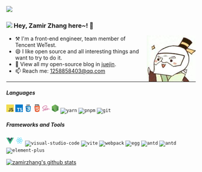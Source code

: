 ![](https://github.com/zyy/zyy/blob/main/header_1.png)
### <img src="https://emojis.slackmojis.com/emojis/images/1621024394/39092/cat-roll.gif?1621024394" width="28" /> Hey, Zamir Zhang here~! 👋

<img align="right" width="130" src="./assets/yeye (2).jpg">

- :hammer_and_pick: I'm a front-end engineer, team member of Tencent WeTest.
- 😄 I like open source and all interesting things and want to try to do it.
- 🌱 View all my open-source blog in [juejin](https://juejin.cn/user/88440035084071/posts).
- 📫 Reach me: 1258858403@qq.com
---
##### Languages
<!-- languages:start -->
<!-- prettier-ignore-start -->
<!-- markdownlint-disable -->
<code><img height="20" src="https://raw.githubusercontent.com/github/explore/80688e429a7d4ef2fca1e82350fe8e3517d3494d/topics/javascript/javascript.png" alt="javascript" /></code>
<code><img height="20" src="https://raw.githubusercontent.com/github/explore/80688e429a7d4ef2fca1e82350fe8e3517d3494d/topics/typescript/typescript.png" alt="typescript" /></code>
<code><img height="20" src="https://raw.githubusercontent.com/github/explore/80688e429a7d4ef2fca1e82350fe8e3517d3494d/topics/css/css.png" alt="css" /></code>
<code><img height="20" src="https://raw.githubusercontent.com/github/explore/80688e429a7d4ef2fca1e82350fe8e3517d3494d/topics/html/html.png" alt="html" /></code>
<code><img height="20" src="https://raw.githubusercontent.com/github/explore/80688e429a7d4ef2fca1e82350fe8e3517d3494d/topics/sass/sass.png" alt="sass" /></code>
<code><img height="20" src="https://raw.githubusercontent.com/github/explore/80688e429a7d4ef2fca1e82350fe8e3517d3494d/topics/nodejs/nodejs.png" alt="nodejs" /></code>
<code><img height="20" width="20" src="https://avatars.githubusercontent.com/u/22247014?s=200&v=4" alt="yarn" /></code>
<code><img height="20" src="https://d33wubrfki0l68.cloudfront.net/2f3acb83b7d2349f2194bc38c0f22f295908dc33/6a6e6/zh/img/pnpm-no-name-with-frame.svg" alt="pnpm" /></code>
<code><img height="22" src="https://git-scm.com/images/logos/logomark-orange@2x.png" alt="git" /></code>
<!-- markdownlint-restore -->
<!-- prettier-ignore-end -->
<!-- languages:end -->
##### Frameworks and Tools
<!-- tools:start -->
<!-- prettier-ignore-start -->
<!-- markdownlint-disable -->
<code><img height="20" src="https://raw.githubusercontent.com/github/explore/80688e429a7d4ef2fca1e82350fe8e3517d3494d/topics/vue/vue.png" alt="vue" /></code>
<code><img height="22" src="https://raw.githubusercontent.com/github/explore/80688e429a7d4ef2fca1e82350fe8e3517d3494d/topics/react/react.png"></code>
<code><img height="20" src="https://upload.wikimedia.org/wikipedia/commons/thumb/9/9a/Visual_Studio_Code_1.35_icon.svg/768px-Visual_Studio_Code_1.35_icon.svg.png?20210804221519" alt="visual-studio-code" /></code>
<code><img height="20" src="https://vitejs.dev/logo.svg" alt="vite" /></code>
<code><img height="22" src="https://webpack.js.org/icon-square-small.85ba630cf0c5f29ae3e3.svg" alt="webpack" /></code>
<code><img height="20" src="https://eggjs.github.io/logo.svg" alt="egg" /></code>
<code><img height="20" src="https://www.antdv.com/assets/logo.1ef800a8.svg" alt="antd" /></code>
<code><img height="20" src="https://gw.alipayobjects.com/zos/rmsportal/KDpgvguMpGfqaHPjicRK.svg" alt="antd" /></code>
<code><img height="20" src="https://avatars.githubusercontent.com/u/68583457?s=200&v=4" alt="element-plus" /></code>
<!-- markdownlint-restore -->
<!-- prettier-ignore-end -->
<!-- tools:end -->

[![zamirzhang's github stats](https://github-readme-stats.vercel.app/api?username=Zhangyao719&theme=default&show_icons=true&bg_color=30,11998e,44b984&title_color=fff&text_color=fff&icon_color=ffffff&include_all_commits=true)](https://github.com/chuzhixin/vue-admin-better)


<!--
**Zhangyao719/Zhangyao719** is a ✨ _special_ ✨ repository because its `README.md` (this file) appears on your GitHub profile.

Here are some ideas to get you started:
- :hammer_and_pick: TypeScript / Vue / Nodejs / Egg / vite/webpack / 
- 🔭 I am currently working on ...
- 🌱 I’m currently learning ...
- 👯 I’m looking to collaborate on ...
- 🤔 I’m looking for help with ...
- 💬 Ask me about ...
- 📫 How to reach me: ...
- 😄 Pronouns: ...
- ⚡ Fun fact: ...
-->

<!-- 环形图 ↓ -->
<!-- <img align="right" width="50%" src="https://github-readme-stats-ouuan.vercel.app/api?username=Zhangyao719&show_icons=true"> -->
<!-- <img align="right" width="50%" src="https://github-readme-stats-ouuan.vercel.app/api?username=Zhangyao719&theme=dark&show_icons=true"> -->

<!-- 折线图 ↓ -->
<!-- [![Activity graph](https://activity-graph.herokuapp.com/graph?username=Zhangyao719&theme=dracula)](https://github.com/ashutosh00710/github-readme-activity-graph)-->

